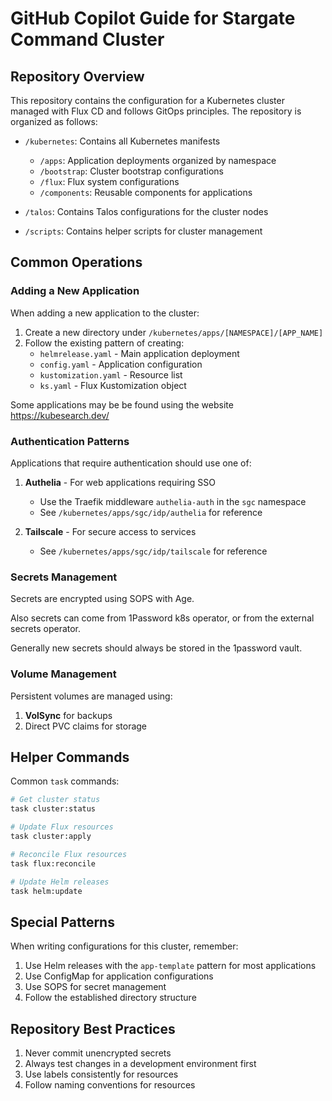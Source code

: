 # GitHub Copilot Guide for Stargate Command Cluster

## Repository Overview

This repository contains the configuration for a Kubernetes cluster managed with Flux CD and follows GitOps principles. The repository is organized as follows:

-   `/kubernetes`: Contains all Kubernetes manifests

    -   `/apps`: Application deployments organized by namespace
    -   `/bootstrap`: Cluster bootstrap configurations
    -   `/flux`: Flux system configurations
    -   `/components`: Reusable components for applications

-   `/talos`: Contains Talos configurations for the cluster nodes

-   `/scripts`: Contains helper scripts for cluster management

## Common Operations

### Adding a New Application

When adding a new application to the cluster:

1. Create a new directory under `/kubernetes/apps/[NAMESPACE]/[APP_NAME]`
2. Follow the existing pattern of creating:
    - `helmrelease.yaml` - Main application deployment
    - `config.yaml` - Application configuration
    - `kustomization.yaml` - Resource list
    - `ks.yaml` - Flux Kustomization object

Some applications may be be found using the website https://kubesearch.dev/


### Authentication Patterns

Applications that require authentication should use one of:

1. **Authelia** - For web applications requiring SSO

    - Use the Traefik middleware `authelia-auth` in the `sgc` namespace
    - See `/kubernetes/apps/sgc/idp/authelia` for reference

2. **Tailscale** - For secure access to services
    - See `/kubernetes/apps/sgc/idp/tailscale` for reference

### Secrets Management

Secrets are encrypted using SOPS with Age.

Also secrets can come from 1Password k8s operator, or from the external secrets operator.

Generally new secrets should always be stored in the 1password vault.

### Volume Management

Persistent volumes are managed using:

1. **VolSync** for backups
2. Direct PVC claims for storage

## Helper Commands

Common `task` commands:

```bash
# Get cluster status
task cluster:status

# Update Flux resources
task cluster:apply

# Reconcile Flux resources
task flux:reconcile

# Update Helm releases
task helm:update
```

## Special Patterns

When writing configurations for this cluster, remember:

1. Use Helm releases with the `app-template` pattern for most applications
2. Use ConfigMap for application configurations
3. Use SOPS for secret management
4. Follow the established directory structure

## Repository Best Practices

1. Never commit unencrypted secrets
2. Always test changes in a development environment first
3. Use labels consistently for resources
4. Follow naming conventions for resources
